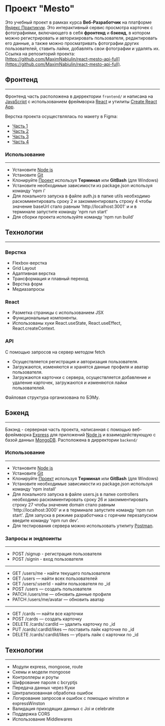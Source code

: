 # Проект "Mesto"

Это учебный проект в рамках курса **Веб-Разработчик** на платформе [Яндекс Практикум](https://practicum.yandex.ru/).
Это интерактивный сервис просмотра карточек с фотографиями, включающего в себя **фронтенд** и **бэкенд**, в котором можно регистрировать и авторизировать пользователя, редактировать его данные, а также можно просматривать фотографии других пользователей, ставить лайки, добавлять свои фотографии и удалять их. Ссылка на репозиторий проекта: [https://github.com/MaximNabiulin/react-mesto-api-full](https://github.com/MaximNabiulin/react-mesto-api-full).

## Фронтенд
------

Фронтенд часть расположена в дирректории `frontend/` и написана на [JavaScript](https://developer.mozilla.org/ru/docs/Web/JavaScript) с использованием фреймворка [React](https://reactjs.org/) и утилиты [Create React App](https://create-react-app.dev/).

Верстка проекта осуществлялась по макету в Figma:
* [Часть 1](https://www.figma.com/file/2cn9N9jSkmxD84oJik7xL7/JavaScript.-Sprint-4?node-id=0%3A1)
* [Часть 2](https://www.figma.com/file/bjyvbKKJN2naO0ucURl2Z0/JavaScript.-Sprint-5?node-id=0%3A1)
* [Часть 3](https://www.figma.com/file/kRVLKwYG3d1HGLvh7JFWRT/JavaScript.-Sprint-6?node-id=0%3A1)
* [Часть 4](https://www.figma.com/file/5H3gsn5lIGPwzBPby9jAOo/Sprint-14-RU?node-id=0%3A1)

### Использование
------
* Установите [Node js](https://nodejs.org/en/)
* Установите [Git](https://git-scm.com/download/)
* Клонируйте [Проект](https://github.com/MaximNabiulin/react-mesto-api-full) используя **Tерминал** или **GitBash** (для Windows)
* Установите необходимые зависимости из package.json используя команду 'npm i'
* Для локального запуска в файле auth.js в папке utils необходимо раскомментировать сроку 2 и закомментировать строку 4 чтобы значение baseUrl стало равным 'http://localhost:3001' и и в терминале запустите команду 'npm run start'
* Для сборки проекта используйте команду 'npm run build'

## Технологии
------
### Верстка
* Flexbox-верстка
* Grid Layout
* Адаптивная верстка
* Трансформация и плавный переход
* Верстка форм
* Медиазапросы

### React
* Разметка страницы с использованием JSX
* Функциональные компоненты.
* Использованы хуки React.useState, React.useEffect, React.createContext.

### API
С помощью запросов на сервер методом fetch
* Осуществляется регистрация и авторизация пользователя.
* Загружаются, изменяются и хранятся данные профиля и аватар пользователя.
* Загружаются карточки с сервера, осуществляется добавление и удаление карточек, загружаются и изменяются лайки пользователей.

Файловая структура организована по БЭМу.

## Бэкенд
------
Бэкэнд - серверная часть проекта, написанная с помощью веб-фреймворка [Express](https://expressjs.com/ru/) для приложений [Node js](https://nodejs.org/en/) и взаимодействующую с базой данных [MongoDB](https://www.mongodb.com/). Расположена в дирректории `backend/`

### Использование
------
* Установите [Node js](https://nodejs.org/en/)
* Установите [Git](https://git-scm.com/download/)
* Клонируйте [Проект](https://github.com/MaximNabiulin/react-mesto-api-full) используя **Tерминал** или **GitBash** (для Windows)
* Установите необходимые зависимости из package.json используя команду 'npm install'
* Для локального запуска в файле users.js в папке controllers необходимо раскомментировать сроку 26 и закомментировать строку 27 чтобы значение domain стало равным 'http://localhost:3000' и и в терминале запустите команду 'npm run start'. Для запуска в режиме разработчика с горячим перезапуском введите команду 'npm run dev'.
* Для тестирования сервера можно использовать утилиту [Postman](https://www.postman.com/api-platform/api-testing/).

### Запросы и эндпоинты
------
* POST /signup - регистрация пользователя
* POST /signin - вход пользователя
------
* GET /users/me - найти текущего пользователя
* GET /users — найти всех пользователей
* GET /users/:userId - найти пользователя по _id
* POST /users — создать пользователя
* PATCH /users/me — обновить данные профиля
* PATCH /users/me/avatar — обновить аватар
------
* GET /cards — найти все карточки
* POST /cards — создать карточку
* DELETE /cards/:cardId — удалить карточку по _id
* PUT /cards/:cardId/likes — поставить лайк карточке по _id
* DELETE /cards/:cardId/likes — убрать лайк с карточки по _id

## Технологии
------
* Модули express, mongoose, route
* Схемы и модели mongoose
* Контроллеры и роуты
* Шифрование пароля с bcryptjs
* Передача данных через Куки
* Централизованная обработка ошибок
* Логирование запросов и ошибок с помощью winston и expressWinston
* Валидация приходящих данных с Joi и celebrate
* Поддержка CORS
* Использование Middlewares

